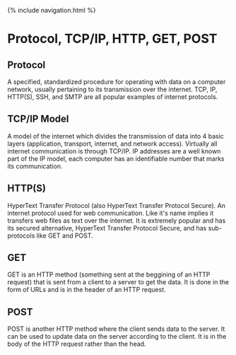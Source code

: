 {% include navigation.html %}

# Protocol, TCP/IP, HTTP, GET, POST

## Protocol
A specified, standardized procedure for operating with data on a computer network, usually pertaining to its transmission over the internet.  TCP, IP, HTTP(S), SSH, and SMTP are all popular examples of internet protocols.

## TCP/IP Model
A model of the internet which divides the transmission of data into 4 basic layers (application, transport, internet, and network access).  Virtually all internet communication is through TCP/IP.  IP addresses are a well known part of the IP model, each computer has an identifiable number that marks its communication.

## HTTP(S)
HyperText Transfer Protocol (also HyperText Transfer Protocol Secure).  An internet protocol used for web communication.  Like it's name implies it transfers web files as text over the internet.  It is extremely popular and has its secured alternative, HyperText Transfer Protocol Secure, and has sub-protocols like GET and POST.

## GET
GET is an HTTP method (something sent at the beggining of an HTTP request) that is sent from a client to a server to get the data.  It is done in the form of URLs and is in the header of an HTTP request.

## POST
POST is another HTTP method where the client sends data to the server.  It can be used to update data on the server according to the client.  It is in the body of the HTTP request rather than the head.

